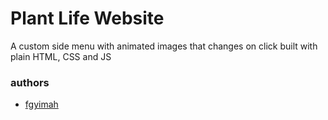# Plant Life Website

A custom side menu with animated images that changes on click built with plain HTML, CSS and JS

### authors

-   [fgyimah](https://github.com/fgyimah)
